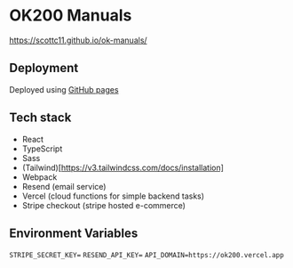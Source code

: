 # OK200 Manuals

https://scottc11.github.io/ok-manuals/

## Deployment
Deployed using [GitHub pages](https://docs.github.com/en/pages/getting-started-with-github-pages/about-github-pages)

## Tech stack
- React
- TypeScript
- Sass
- (Tailwind)[https://v3.tailwindcss.com/docs/installation]
- Webpack
- Resend (email service)
- Vercel (cloud functions for simple backend tasks)
- Stripe checkout (stripe hosted e-commerce)


## Environment Variables
`STRIPE_SECRET_KEY=`
`RESEND_API_KEY=`
`API_DOMAIN=https://ok200.vercel.app`